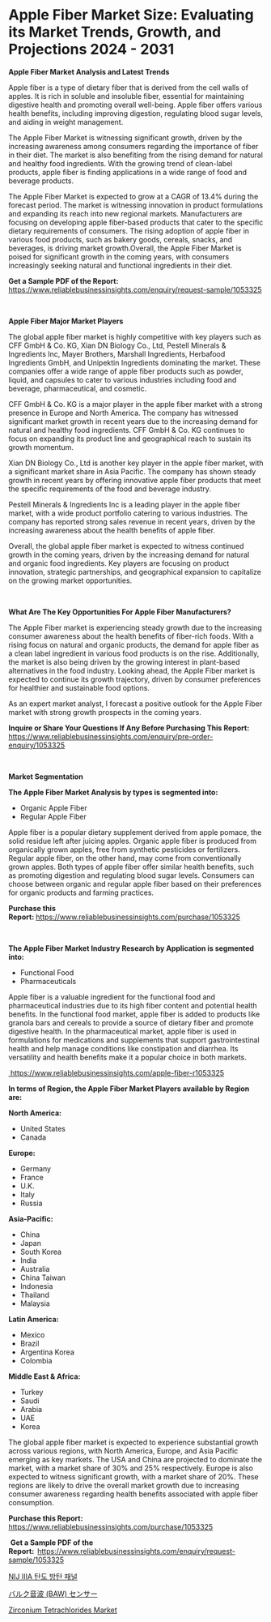 <p><h1>Apple Fiber Market Size: Evaluating its Market Trends, Growth, and Projections 2024 - 2031</h1></p><p><strong>Apple Fiber Market Analysis and Latest Trends</strong></p>
<p><p>Apple fiber is a type of dietary fiber that is derived from the cell walls of apples. It is rich in soluble and insoluble fiber, essential for maintaining digestive health and promoting overall well-being. Apple fiber offers various health benefits, including improving digestion, regulating blood sugar levels, and aiding in weight management.</p><p>The Apple Fiber Market is witnessing significant growth, driven by the increasing awareness among consumers regarding the importance of fiber in their diet. The market is also benefiting from the rising demand for natural and healthy food ingredients. With the growing trend of clean-label products, apple fiber is finding applications in a wide range of food and beverage products.</p><p>The Apple Fiber Market is expected to grow at a CAGR of 13.4% during the forecast period. The market is witnessing innovation in product formulations and expanding its reach into new regional markets. Manufacturers are focusing on developing apple fiber-based products that cater to the specific dietary requirements of consumers. The rising adoption of apple fiber in various food products, such as bakery goods, cereals, snacks, and beverages, is driving market growth.Overall, the Apple Fiber Market is poised for significant growth in the coming years, with consumers increasingly seeking natural and functional ingredients in their diet.</p></p>
<p><strong>Get a Sample PDF of the Report:&nbsp;</strong> <a href="https://www.reliablebusinessinsights.com/enquiry/request-sample/1053325">https://www.reliablebusinessinsights.com/enquiry/request-sample/1053325</a></p>
<p>&nbsp;</p>
<p><strong>Apple Fiber Major Market Players</strong></p>
<p><p>The global apple fiber market is highly competitive with key players such as CFF GmbH & Co. KG, Xian DN Biology Co., Ltd, Pestell Minerals & Ingredients Inc, Mayer Brothers, Marshall Ingredients, Herbafood Ingredients GmbH, and Unipektin Ingredients dominating the market. These companies offer a wide range of apple fiber products such as powder, liquid, and capsules to cater to various industries including food and beverage, pharmaceutical, and cosmetic.</p><p>CFF GmbH & Co. KG is a major player in the apple fiber market with a strong presence in Europe and North America. The company has witnessed significant market growth in recent years due to the increasing demand for natural and healthy food ingredients. CFF GmbH & Co. KG continues to focus on expanding its product line and geographical reach to sustain its growth momentum.</p><p>Xian DN Biology Co., Ltd is another key player in the apple fiber market, with a significant market share in Asia Pacific. The company has shown steady growth in recent years by offering innovative apple fiber products that meet the specific requirements of the food and beverage industry.</p><p>Pestell Minerals & Ingredients Inc is a leading player in the apple fiber market, with a wide product portfolio catering to various industries. The company has reported strong sales revenue in recent years, driven by the increasing awareness about the health benefits of apple fiber.</p><p>Overall, the global apple fiber market is expected to witness continued growth in the coming years, driven by the increasing demand for natural and organic food ingredients. Key players are focusing on product innovation, strategic partnerships, and geographical expansion to capitalize on the growing market opportunities.</p></p>
<p>&nbsp;</p>
<p><strong>What Are The Key Opportunities For Apple Fiber Manufacturers?</strong></p>
<p><p>The Apple Fiber market is experiencing steady growth due to the increasing consumer awareness about the health benefits of fiber-rich foods. With a rising focus on natural and organic products, the demand for apple fiber as a clean label ingredient in various food products is on the rise. Additionally, the market is also being driven by the growing interest in plant-based alternatives in the food industry. Looking ahead, the Apple Fiber market is expected to continue its growth trajectory, driven by consumer preferences for healthier and sustainable food options.</p><p>As an expert market analyst, I forecast a positive outlook for the Apple Fiber market with strong growth prospects in the coming years.</p></p>
<p><strong>Inquire or Share Your Questions If Any Before Purchasing This Report:</strong> <a href="https://www.reliablebusinessinsights.com/enquiry/pre-order-enquiry/1053325">https://www.reliablebusinessinsights.com/enquiry/pre-order-enquiry/1053325</a></p>
<p>&nbsp;</p>
<p><strong>Market Segmentation</strong></p>
<p><strong>The Apple Fiber Market Analysis by types is segmented into:</strong></p>
<p><ul><li>Organic Apple Fiber</li><li>Regular Apple Fiber</li></ul></p>
<p><p>Apple fiber is a popular dietary supplement derived from apple pomace, the solid residue left after juicing apples. Organic apple fiber is produced from organically grown apples, free from synthetic pesticides or fertilizers. Regular apple fiber, on the other hand, may come from conventionally grown apples. Both types of apple fiber offer similar health benefits, such as promoting digestion and regulating blood sugar levels. Consumers can choose between organic and regular apple fiber based on their preferences for organic products and farming practices.</p></p>
<p><strong>Purchase this Report:&nbsp;</strong><a href="https://www.reliablebusinessinsights.com/purchase/1053325">https://www.reliablebusinessinsights.com/purchase/1053325</a></p>
<p>&nbsp;</p>
<p><strong>The Apple Fiber Market Industry Research by Application is segmented into:</strong></p>
<p><ul><li>Functional Food</li><li>Pharmaceuticals</li></ul></p>
<p><p>Apple fiber is a valuable ingredient for the functional food and pharmaceutical industries due to its high fiber content and potential health benefits. In the functional food market, apple fiber is added to products like granola bars and cereals to provide a source of dietary fiber and promote digestive health. In the pharmaceutical market, apple fiber is used in formulations for medications and supplements that support gastrointestinal health and help manage conditions like constipation and diarrhea. Its versatility and health benefits make it a popular choice in both markets.</p></p>
<p><a href="https://www.reliablebusinessinsights.com/apple-fiber-r1053325">&nbsp;https://www.reliablebusinessinsights.com/apple-fiber-r1053325</a></p>
<p><strong>In terms of Region, the Apple Fiber Market Players available by Region are:</strong></p>
<p>
    <p> <strong> North America: </strong>
        <ul>
            <li>United States</li>
            <li>Canada</li>
        </ul>
        </p> 
    <p> <strong> Europe: </strong>
        <ul>
            <li>Germany</li>
            <li>France</li>
            <li>U.K.</li>
            <li>Italy</li>
            <li>Russia</li>
        </ul>
        </p> 
    <p> <strong> Asia-Pacific: </strong>
        <ul>
            <li>China</li>
            <li>Japan</li>
            <li>South Korea</li>
            <li>India</li>
            <li>Australia</li>
            <li>China Taiwan</li>
            <li>Indonesia</li>
            <li>Thailand</li>
            <li>Malaysia</li>
        </ul>
        </p> 
    <p> <strong> Latin America: </strong>
        <ul>
            <li>Mexico</li>
            <li>Brazil</li>
            <li>Argentina Korea</li>
            <li>Colombia</li>
        </ul>
        </p> 
    <p> <strong> Middle East & Africa: </strong>
        <ul>
            <li>Turkey</li>
            <li>Saudi</li>
            <li>Arabia</li>
            <li>UAE</li>
            <li>Korea</li>
        </ul>
    </p>
    </p>
<p><p>The global apple fiber market is expected to experience substantial growth across various regions, with North America, Europe, and Asia Pacific emerging as key markets. The USA and China are projected to dominate the market, with a market share of 30% and 25% respectively. Europe is also expected to witness significant growth, with a market share of 20%. These regions are likely to drive the overall market growth due to increasing consumer awareness regarding health benefits associated with apple fiber consumption.</p></p>
<p><strong>Purchase this Report: </strong><a href="https://www.reliablebusinessinsights.com/purchase/1053325">https://www.reliablebusinessinsights.com/purchase/1053325</a></p>
<p>&nbsp;<strong>Get a Sample PDF of the Report:&nbsp;&nbsp;</strong><a href="https://www.reliablebusinessinsights.com/enquiry/request-sample/1053325">https://www.reliablebusinessinsights.com/enquiry/request-sample/1053325</a></p>
<p><strong></strong></p>
<p><p><a href="https://github.com/Gregost89076vddcv/Market-Research-Report-List-1/blob/main/925735484577.md">NIJ IIIA 탄도 방탄 패널</a></p><p><a href="https://github.com/HershelKris/Market-Research-Report-List-1/blob/main/809666391745.md">バルク音波 (BAW) センサー</a></p><p><a href="https://view.publitas.com/reportprime-1/zirconium-tetrachlorides-market-insights-into-market-cagr-market-trends-and-growth-strategies/">Zirconium Tetrachlorides Market</a></p></p>